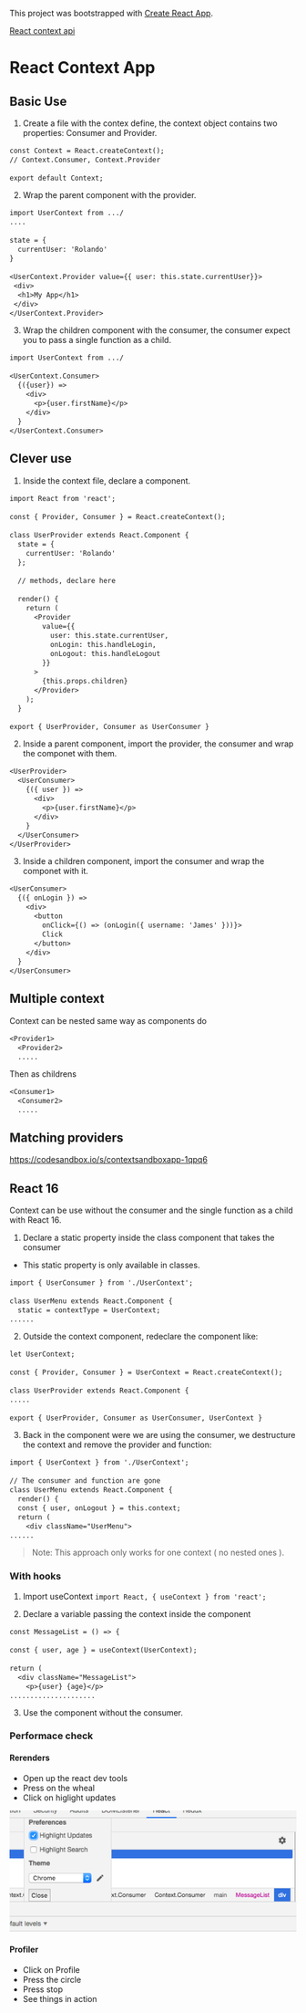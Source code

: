 This project was bootstrapped with [Create React App](https://github.com/facebook/create-react-app).

[React context api](https://reactjs.org/docs/context.html)

# React Context App

## Basic Use

1. Create a file with the contex define, the context object contains two properties: Consumer and Provider.

```JS
const Context = React.createContext();
// Context.Consumer, Context.Provider

export default Context;
```

2. Wrap the parent component with the provider.


```JS
import UserContext from .../
....

state = {
  currentUser: 'Rolando'
}

<UserContext.Provider value={{ user: this.state.currentUser}}>
 <div>
  <h1>My App</h1>
 </div>
</UserContext.Provider>
```

3. Wrap the children component with the consumer, the consumer expect you to pass a single function as a child.

```JS
import UserContext from .../

<UserContext.Consumer>
  {({user}) => 
    <div>
      <p>{user.firstName}</p>
    </div>
  }
</UserContext.Consumer>
```

## Clever use

1. Inside the context file, declare a component.

```JS
import React from 'react';

const { Provider, Consumer } = React.createContext();

class UserProvider extends React.Component {
  state = {
    currentUser: 'Rolando'
  };

  // methods, declare here

  render() {
    return (
      <Provider
        value={{
          user: this.state.currentUser,
          onLogin: this.handleLogin,
          onLogout: this.handleLogout
        }}
      >
        {this.props.children}
      </Provider>
    );
  }

export { UserProvider, Consumer as UserConsumer }

```

2. Inside a parent component, import the provider, the consumer and wrap the componet with them.

```JS
<UserProvider>
  <UserConsumer>
    {({ user }) =>
      <div>
        <p>{user.firstName}</p>
      </div>
    }
  </UserConsumer>
</UserProvider>
```

3. Inside a children component, import the consumer and wrap the componet with it.

```JS
<UserConsumer>
  {({ onLogin }) =>
    <div>
      <button 
        onClick={() => (onLogin({ username: 'James' }))}>
        Click
      </button>
    </div>    
  }
</UserConsumer>
```
## Multiple context

Context can be nested same way as components do

```JS
<Provider1>
  <Provider2>
  .....
```

Then as childrens

```JS
<Consumer1>
  <Consumer2>
  .....
```
## Matching providers

https://codesandbox.io/s/contextsandboxapp-1qpq6

## React 16

Context can be use without the consumer and the single function as a child with React 16.

1. Declare a static property inside the class component that takes the consumer

* This static property is only available in classes.

```JS
import { UserConsumer } from './UserContext';

class UserMenu extends React.Component {
  static = contextType = UserContext;
......

```

2. Outside the context component, redeclare the component like:

```JS
let UserContext;

const { Provider, Consumer } = UserContext = React.createContext();

class UserProvider extends React.Component {
.....

export { UserProvider, Consumer as UserConsumer, UserContext }

```

3. Back in the component were we are using the consumer, we destructure the context and remove the provider and function:

```JS
import { UserContext } from './UserContext';

// The consumer and function are gone
class UserMenu extends React.Component {
  render() {
  const { user, onLogout } = this.context;
  return (
    <div className="UserMenu">
......

```
> Note: This approach only works for one context ( no nested ones ).

### With hooks

1. Import useContext ```import React, { useContext } from 'react';```

2. Declare a variable passing the context inside the component

```JS
const MessageList = () => {

const { user, age } = useContext(UserContext);

return (
  <div className="MessageList">
    <p>{user} {age}</p>
.....................
```

3. Use the component without the consumer.

### Performace check

#### Rerenders
- Open up the react dev tools
- Press on the wheal
- Click on higlight updates

![react-dev tools](src/assets/react-dev-tools.png)

#### Profiler
- Click on Profile
- Press the circle
- Press stop
- See things in action